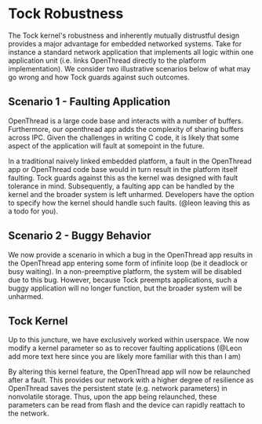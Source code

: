 # Tock Robustness

The Tock kernel's robustness and inherently mutually distrustful design provides
a major advantage for embedded networked systems. Take for instance a standard
network application that implements all logic within one application unit (i.e.
links OpenThread directly to the platform implementation). We consider two
illustrative scenarios below of what may go wrong and how Tock guards against
such outcomes.

## Scenario 1 - Faulting Application

OpenThread is a large code base and interacts with a number of buffers.
Furthermore, our openthread app adds the complexity of sharing buffers across
IPC. Given the challenges in writing C code, it is likely that some aspect of
the application will fault at somepoint in the future.

In a traditional naively linked embedded platform, a fault in the OpenThread app
or OpenThread code base would in turn result in the platform itself faulting.
Tock guards against this as the kernel was designed with fault tolerance in
mind. Subsequently, a faulting app can be handled by the kernel and the broader
system is left unharmed. Developers have the option to specify how the kernel
should handle such faults. (@leon leaving this as a todo for you).

## Scenario 2 - Buggy Behavior

We now provide a scenario in which a bug in the OpenThread app results in the
OpenThread app entering some form of infinite loop (be it deadlock or busy
waiting). In a non-preemptive platform, the system will be disabled due to this
bug. However, because Tock preempts applications, such a buggy application will
no longer function, but the broader system will be unharmed.

## Tock Kernel

Up to this juncture, we have exclusively worked within userspace. We now modify
a kernel parameter so as to recover faulting applications (@Leon add more text
here since you are likely more familiar with this than I am)

By altering this kernel feature, the OpenThread app will now be relaunched after
a fault. This provides our network with a higher degree of resilience as
OpenThread saves the persistent state (e.g. network parameters) in nonvolatile
storage. Thus, upon the app being relaunched, these parameters can be read from
flash and the device can rapidly reattach to the network.
